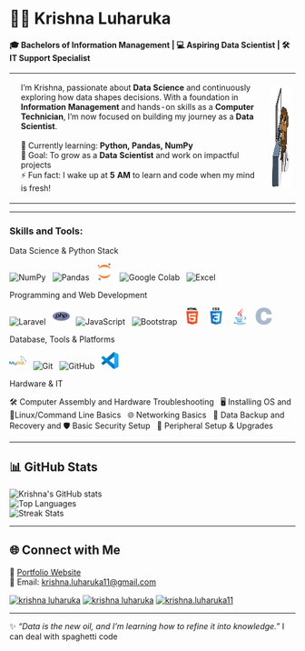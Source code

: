 <h1>👩‍💻 Krishna Luharuka</h1>
<h4> 🎓 Bachelors of Information Management | 💻 Aspiring Data Scientist | 🛠️ IT Support Specialist </h4>

<table>
  <tr>
    <td style="padding-left:20px; vertical-align:top;">
      <p> I’m Krishna, passionate about <strong>Data Science</strong> and continuously exploring how data shapes decisions. With a foundation in <strong>Information Management</strong> and hands-on skills as a <strong>Computer Technician</strong>, I’m now focused on building my journey as a <strong>Data Scientist</strong>.<br><br>
        🌱 Currently learning: <strong>Python, Pandas, NumPy</strong><br>
        🎯 Goal: To grow as a <strong>Data Scientist</strong> and work on impactful projects<br>
        ⚡ Fun fact: I wake up at <strong>5 AM</strong> to learn and code when my mind is fresh!
      </p>
    </td>
    <td>
      <img width="180" height="180" alt="image" src="https://raw.githubusercontent.com/keshavsingh4522/keshavsingh4522/refs/heads/master/Assets/Monkey_Kid_Coding.gif" />
    </td>
  </tr>
</table>



---
 
<h3 align="left">Skills and Tools:</h3>
<p align="left">
  Data Science & Python Stack

  <img height="30" src="https://cdn.simpleicons.org/numpy?viewbox=auto" alt="NumPy" /> &nbsp;
  <img height="30" src="https://cdn.simpleicons.org/pandas?viewbox=auto" alt="Pandas" /> &nbsp;
  <img height="30" src="https://raw.githubusercontent.com/devicons/devicon/master/icons/jupyter/jupyter-original.svg" alt="Jupyter Notebook" /> &nbsp;
  <img height="30" src="https://cdn.jsdelivr.net/gh/devicons/devicon/icons/googlecolab/googlecolab-original.svg" alt="Google Colab" /> &nbsp;
  <img height="30" src="https://uxwing.com/wp-content/themes/uxwing/download/brands-and-social-media/microsoft-excel-icon.png" alt="Excel" /> &nbsp;
  
  Programming and Web Development
  
  <img height="30" src="https://cdn.simpleicons.org/laravel?viewbox=auto" alt="Laravel" /> &nbsp;
  <img src="https://raw.githubusercontent.com/devicons/devicon/master/icons/php/php-original.svg" alt="PHP" height="30"/> &nbsp;
  <img height="30" src="https://cdn.simpleicons.org/javascript?viewbox=auto" alt="JavaScript" /> &nbsp;
  <img height="30" src="https://cdn.simpleicons.org/bootstrap?viewbox=auto" alt="Bootstrap" /> &nbsp;
  <img src="https://raw.githubusercontent.com/devicons/devicon/master/icons/html5/html5-original-wordmark.svg" alt="HTML5" height="30"/> &nbsp;
  <img src="https://raw.githubusercontent.com/devicons/devicon/master/icons/css3/css3-original-wordmark.svg" alt="CSS3"  height="30"/> &nbsp;
  <img src="https://raw.githubusercontent.com/devicons/devicon/master/icons/java/java-original.svg" alt="Java" height="30"/> &nbsp;
  <img src="https://raw.githubusercontent.com/devicons/devicon/master/icons/c/c-original.svg" alt="C"  height="30"/> &nbsp;

  
  Database, Tools & Platforms
  
  <img src="https://raw.githubusercontent.com/devicons/devicon/master/icons/mysql/mysql-original-wordmark.svg" alt="MySQL" height="30"/> &nbsp;
  <img src="https://www.vectorlogo.zone/logos/git-scm/git-scm-icon.svg" alt="Git" height="30"/> &nbsp;
  <img height="30" src="https://cdn.simpleicons.org/github/ffffff?viewbox=auto" alt="GitHub" /> &nbsp;
  <img height="30" src="https://raw.githubusercontent.com/devicons/devicon/master/icons/vscode/vscode-original.svg" alt="VS Code" /> &nbsp;

  Hardware & IT
  
  🛠️ Computer Assembly and Hardware Troubleshooting &nbsp;
  🖥️ Installing OS and 🐧Linux/Command Line Basics &nbsp;
  🌐 Networking Basics &nbsp;
  💾 Data Backup and Recovery and 🛡️ Basic Security Setup &nbsp;
  💽 Peripheral Setup & Upgrades &nbsp;
  
</p>


---

## 📊 GitHub Stats  

![Krishna's GitHub stats](https://github-readme-stats.vercel.app/api?username=krishnaluharuka6&show_icons=true&theme=tokyonight)  
![Top Languages](https://github-readme-stats.vercel.app/api/top-langs/?username=krishnaluharuka6&layout=compact&theme=tokyonight)  
![Streak Stats](https://streak-stats.demolab.com?user=krishnaluharuka6&theme=tokyonight)  

---

## 🌐 Connect with Me  

🔗 [Portfolio Website](your_portfolio_link_here)   
📧 Email: krishna.luharuka11@gmail.com 

<p align="left">
<a href="https://linkedin.com/in/krishna luharuka" target="blank"><img align="center" src="https://raw.githubusercontent.com/rahuldkjain/github-profile-readme-generator/master/src/images/icons/Social/linked-in-alt.svg" alt="krishna luharuka" height="30" width="40" /></a>
<a href="https://fb.com/krishna luharuka" target="blank"><img align="center" src="https://raw.githubusercontent.com/rahuldkjain/github-profile-readme-generator/master/src/images/icons/Social/facebook.svg" alt="krishna luharuka" height="30" width="40" /></a>
<a href="https://instagram.com/krishna.luharuka11" target="blank"><img align="center" src="https://raw.githubusercontent.com/rahuldkjain/github-profile-readme-generator/master/src/images/icons/Social/instagram.svg" alt="krishna.luharuka11" height="30" width="40" /></a>
</p>

---

✨ *“Data is the new oil, and I’m learning how to refine it into knowledge.”* 
I can deal with spaghetti code


